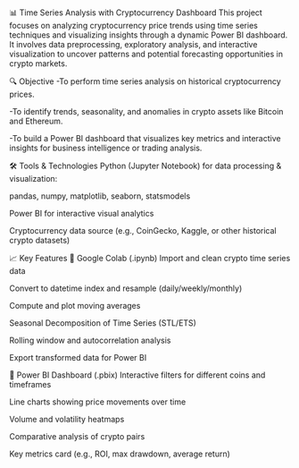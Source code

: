 📊 Time Series Analysis with Cryptocurrency Dashboard
This project focuses on analyzing cryptocurrency price trends using time series techniques and visualizing insights through a dynamic Power BI dashboard. It involves data preprocessing, exploratory analysis, and interactive visualization to uncover patterns and potential forecasting opportunities in crypto markets.

🔍 Objective
-To perform time series analysis on historical cryptocurrency prices.

-To identify trends, seasonality, and anomalies in crypto assets like Bitcoin and Ethereum.

-To build a Power BI dashboard that visualizes key metrics and interactive insights for business intelligence or trading analysis.

🛠️ Tools & Technologies
Python (Jupyter Notebook) for data processing & visualization:

pandas, numpy, matplotlib, seaborn, statsmodels

Power BI for interactive visual analytics

Cryptocurrency data source (e.g., CoinGecko, Kaggle, or other historical crypto datasets)

📈 Key Features
🔹 Google Colab (.ipynb)
Import and clean crypto time series data

Convert to datetime index and resample (daily/weekly/monthly)

Compute and plot moving averages

Seasonal Decomposition of Time Series (STL/ETS)

Rolling window and autocorrelation analysis

Export transformed data for Power BI

🔹 Power BI Dashboard (.pbix)
Interactive filters for different coins and timeframes

Line charts showing price movements over time

Volume and volatility heatmaps

Comparative analysis of crypto pairs

Key metrics card (e.g., ROI, max drawdown, average return)
